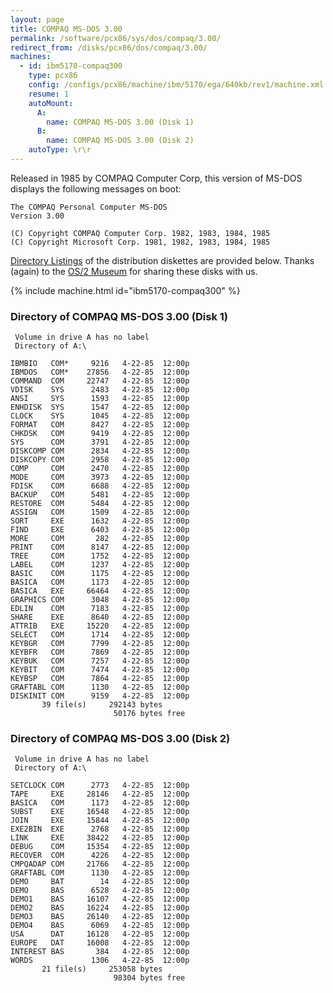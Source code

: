 ```yaml
---
layout: page
title: COMPAQ MS-DOS 3.00
permalink: /software/pcx86/sys/dos/compaq/3.00/
redirect_from: /disks/pcx86/dos/compaq/3.00/
machines:
  - id: ibm5170-compaq300
    type: pcx86
    config: /configs/pcx86/machine/ibm/5170/ega/640kb/rev1/machine.xml
    resume: 1
    autoMount:
      A:
        name: COMPAQ MS-DOS 3.00 (Disk 1)
      B:
        name: COMPAQ MS-DOS 3.00 (Disk 2)
    autoType: \r\r
---
```


Released in 1985 by COMPAQ Computer Corp, this version of MS-DOS displays the following messages on boot:

	The COMPAQ Personal Computer MS-DOS
	Version 3.00
	
	(C) Copyright COMPAQ Computer Corp. 1982, 1983, 1984, 1985
	(C) Copyright Microsoft Corp. 1981, 1982, 1983, 1984, 1985

[Directory Listings](#directory-of-compaq-ms-dos-300-disk-1) of the distribution diskettes are provided below.
Thanks (again) to the [OS/2 Museum](http://www.os2museum.com/) for sharing these disks with us.

{% include machine.html id="ibm5170-compaq300" %}

### Directory of COMPAQ MS-DOS 3.00 (Disk 1)

     Volume in drive A has no label
     Directory of A:\

    IBMBIO   COM*     9216   4-22-85  12:00p
    IBMDOS   COM*    27856   4-22-85  12:00p
    COMMAND  COM     22747   4-22-85  12:00p
    VDISK    SYS      2483   4-22-85  12:00p
    ANSI     SYS      1593   4-22-85  12:00p
    ENHDISK  SYS      1547   4-22-85  12:00p
    CLOCK    SYS      1045   4-22-85  12:00p
    FORMAT   COM      8427   4-22-85  12:00p
    CHKDSK   COM      9419   4-22-85  12:00p
    SYS      COM      3791   4-22-85  12:00p
    DISKCOMP COM      2834   4-22-85  12:00p
    DISKCOPY COM      2958   4-22-85  12:00p
    COMP     COM      2470   4-22-85  12:00p
    MODE     COM      3973   4-22-85  12:00p
    FDISK    COM      6688   4-22-85  12:00p
    BACKUP   COM      5481   4-22-85  12:00p
    RESTORE  COM      5484   4-22-85  12:00p
    ASSIGN   COM      1509   4-22-85  12:00p
    SORT     EXE      1632   4-22-85  12:00p
    FIND     EXE      6403   4-22-85  12:00p
    MORE     COM       282   4-22-85  12:00p
    PRINT    COM      8147   4-22-85  12:00p
    TREE     COM      1752   4-22-85  12:00p
    LABEL    COM      1237   4-22-85  12:00p
    BASIC    COM      1175   4-22-85  12:00p
    BASICA   COM      1173   4-22-85  12:00p
    BASICA   EXE     66464   4-22-85  12:00p
    GRAPHICS COM      3048   4-22-85  12:00p
    EDLIN    COM      7183   4-22-85  12:00p
    SHARE    EXE      8640   4-22-85  12:00p
    ATTRIB   EXE     15220   4-22-85  12:00p
    SELECT   COM      1714   4-22-85  12:00p
    KEYBGR   COM      7799   4-22-85  12:00p
    KEYBFR   COM      7869   4-22-85  12:00p
    KEYBUK   COM      7257   4-22-85  12:00p
    KEYBIT   COM      7474   4-22-85  12:00p
    KEYBSP   COM      7864   4-22-85  12:00p
    GRAFTABL COM      1130   4-22-85  12:00p
    DISKINIT COM      9159   4-22-85  12:00p
           39 file(s)     292143 bytes
                           50176 bytes free

### Directory of COMPAQ MS-DOS 3.00 (Disk 2)

     Volume in drive A has no label
     Directory of A:\

    SETCLOCK COM      2773   4-22-85  12:00p
    TAPE     EXE     28146   4-22-85  12:00p
    BASICA   COM      1173   4-22-85  12:00p
    SUBST    EXE     16548   4-22-85  12:00p
    JOIN     EXE     15844   4-22-85  12:00p
    EXE2BIN  EXE      2768   4-22-85  12:00p
    LINK     EXE     38422   4-22-85  12:00p
    DEBUG    COM     15354   4-22-85  12:00p
    RECOVER  COM      4226   4-22-85  12:00p
    CMPQADAP COM     21766   4-22-85  12:00p
    GRAFTABL COM      1130   4-22-85  12:00p
    DEMO     BAT        14   4-22-85  12:00p
    DEMO     BAS      6528   4-22-85  12:00p
    DEMO1    BAS     16107   4-22-85  12:00p
    DEMO2    BAS     16224   4-22-85  12:00p
    DEMO3    BAS     26140   4-22-85  12:00p
    DEMO4    BAS      6069   4-22-85  12:00p
    USA      DAT     16128   4-22-85  12:00p
    EUROPE   DAT     16008   4-22-85  12:00p
    INTEREST BAS       384   4-22-85  12:00p
    WORDS             1306   4-22-85  12:00p
           21 file(s)     253058 bytes
                           98304 bytes free
